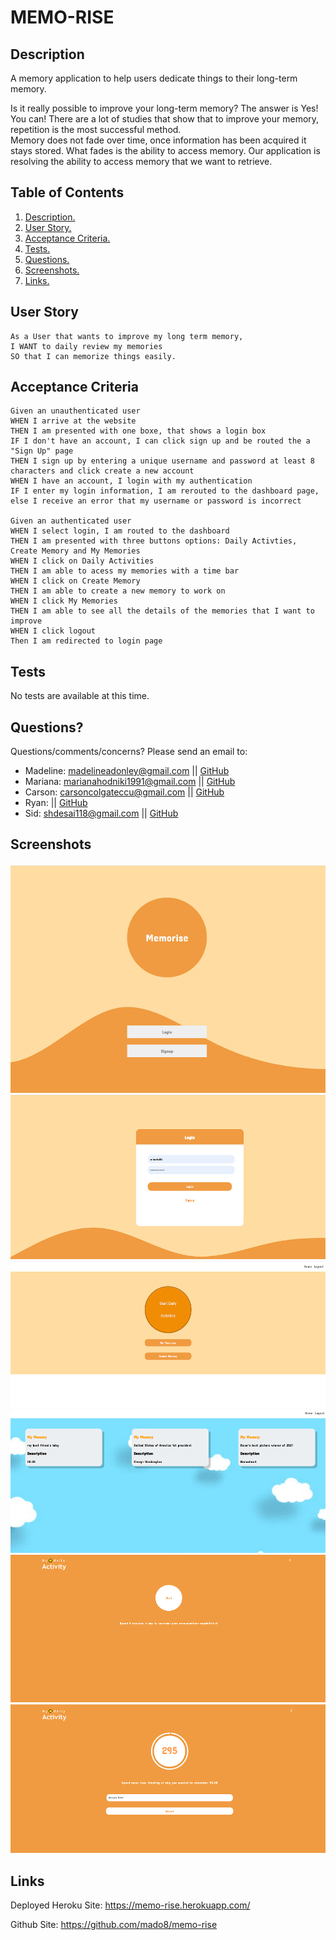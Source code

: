 # MEMO-RISE

<a name="descsection"></a>
## Description

A memory application to help users dedicate things to their long-term memory.

Is it really possible to improve your long-term memory? The answer is Yes! You can! There are a lot of studies that show that to improve your memory, repetition is the most successful method. 	
Memory does not fade over time, once information has been acquired it stays stored. What fades is the ability to access memory. Our application is resolving the ability to access memory that we want to retrieve.

## Table of Contents
1. [ Description. ](#descsection)
2. [ User Story. ](#usersection)
3. [ Acceptance Criteria. ](#acceptancesection)
4. [ Tests. ](#testsection)
5. [ Questions. ](#questionssection)
6. [ Screenshots. ](#picsection)
7. [ Links. ](#linksection)


<a name="usersection"></a>
## User Story
```
As a User that wants to improve my long term memory,
I WANT to daily review my memories 
SO that I can memorize things easily.

```

<a name="acceptancesection"></a>
## Acceptance Criteria
```
Given an unauthenticated user
WHEN I arrive at the website
THEN I am presented with one boxe, that shows a login box
IF I don't have an account, I can click sign up and be routed the a "Sign Up" page
THEN I sign up by entering a unique username and password at least 8 characters and click create a new account
WHEN I have an account, I login with my authentication
IF I enter my login information, I am rerouted to the dashboard page, else I receive an error that my username or password is incorrect

Given an authenticated user
WHEN I select login, I am routed to the dashboard 
THEN I am presented with three buttons options: Daily Activties, Create Memory and My Memories
WHEN I click on Daily Activities
THEN I am able to acess my memories with a time bar
WHEN I click on Create Memory 
THEN I am able to create a new memory to work on
WHEN I click My Memories
THEN I am able to see all the details of the memories that I want to improve
WHEN I click logout 
Then I am redirected to login page

```


## Tests
  No tests are available at this time.

  <a name="questionssection"></a>
## Questions?

  Questions/comments/concerns? Please send an email to:
  * Madeline: madelineadonley@gmail.com || [GitHub](https://github.com/mado8)
  * Mariana: marianahodniki1991@gmail.com || [GitHub](https://github.com/mhdavie)
  * Carson:  carsoncolgateccu@gmail.com || [GitHub](https://github.com/carsonccu)
  * Ryan:  || [GitHub](https://github.com/Ryguy720)
  * Sid: shdesai118@gmail.com || [GitHub](https://github.com/SHD118)

  <a name="picsection"></a>
  ## Screenshots
  ![Screenshot of homepage](./client/src/utils/images/01.png)
  ![Screenshot of dashboard](./client/src/utils/images/02.png)
  ![Screenshot of dailya activities](./client/src/utils/images/03.png)
  ![Screenshot of my memories](./client/src/utils/images/04.png)
   ![Screenshot of my memories](./client/src/utils/images/05.png)
    ![Screenshot of my memories](./client/src/utils/images/06.png)

  <a name="linksection"></a>
  ## Links

Deployed Heroku Site: https://memo-rise.herokuapp.com/

Github Site: https://github.com/mado8/memo-rise
